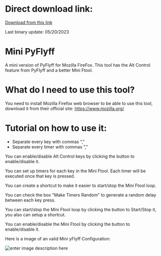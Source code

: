 # Direct download link:
[Download from this link](https://github.com/ils94/Mini_PyFlyff/releases/download/release/MiniPyFlyff.zip)

Last binary update: 05/20/2023

# Mini PyFlyff
A mini version of PyFlyff for Mozilla FireFox. This tool has the Alt Control feature from PyFlyff and a better Mini Ftool.

# What do I need to use this tool?
You need to install Mozilla Firefox web browser to be able to use this tool, download it from their official site: https://www.mozilla.org/

# Tutorial on how to use it:
- Separate every key with commas ","
- Separate every timer with commas ","

You can enable/disable Alt Control keys by clicking the button to 
enable/disable it.

You can set up timers for each key in the Mini Ftool. Each timer 
will be executed once that key is pressed.

You can create a shortcut to make it easier to start/stop the 
Mini Ftool loop.

You can check the box "Make Timers Random" to generate a random
delay between each key press.

You can start/stop the Mini Ftool loop by clicking the button to 
Start/Stop it, you also can setup a shortcut.

You can enable/disable the Mini Ftool by clicking the button to
enable/disable it.

Here is a image of an valid Mini yFlyff Configuration:

![enter image description here](https://i.imgur.com/NouwVNj.png)
